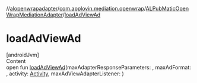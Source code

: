 //[alopenwrapadapter](../../../index.md)/[com.applovin.mediation.openwrap](../index.md)/[ALPubMaticOpenWrapMediationAdapter](index.md)/[loadAdViewAd](load-ad-view-ad.md)



# loadAdViewAd  
[androidJvm]  
Content  
open fun [loadAdViewAd](load-ad-view-ad.md)(maxAdapterResponseParameters: , maxAdFormat: , activity: [Activity](https://developer.android.com/reference/kotlin/android/app/Activity.html), maxAdViewAdapterListener: )  



